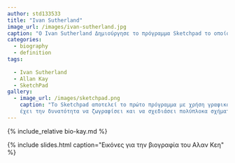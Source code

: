 ```yaml
---
author: std133533
title: "Ivan Sutherland"
image_url: /images/ivan-sutherland.jpg
caption: "Ο Ivan Sutherland Δημιούργησε το πρόγραμμα Sketchpad το οποίο έθεσε τα θεμέλια για την δημιουργία γραφικών διεπαφών για το μέλλον"
categories:
  - biography
  - definition
tags:
  
  - Ivan Sutherland
  - Allan Kay
  - SketchPad
gallery:
  - image_url: /images/sketchpad.png
    caption: "To Sketchpad αποτελεί το πρώτο πρόγραμμα με χρήση γραφικού περιβάλοντος εκτός της γραμμής εργαλείων στο οποίο ο χρήστης
    έχει την δυνατότητα να ζωγραφίσει και να σχεδιάσει πολύπλοκα σχήματα"
---
```


{% include_relative bio-kay.md %}

{% include slides.html caption="Εικόνες για την βιογραφία του Αλαν Κεη" %}
